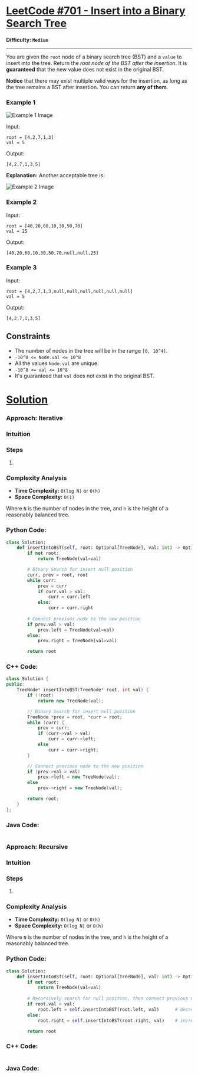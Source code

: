 # [LeetCode #701 - Insert into a Binary Search Tree](https://leetcode.com/problems/insert-into-a-binary-search-tree/)

**Difficulty: `Medium`**

---

You are given the `root` node of a binary search tree (BST) and a `value` to insert into the tree. Return the *root node of the BST after the insertion*. It is **guaranteed** that the new value does not exist in the original BST.

**Notice** that there may exist multiple valid ways for the insertion, as long as the tree remains a BST after insertion. You can return **any of them**.

### Example 1

![Example 1 Image](https://assets.leetcode.com/uploads/2020/10/05/insertbst.jpg)

Input: 
```
root = [4,2,7,1,3]
val = 5
```
Output: 
```
[4,2,7,1,3,5]
```

**Explanation:** Another acceptable tree is:

![Example 2 Image](https://assets.leetcode.com/uploads/2020/10/05/bst.jpg)

### Example 2

Input: 
```
root = [40,20,60,10,30,50,70]
val = 25
```
Output: 
```
[40,20,60,10,30,50,70,null,null,25]
```

### Example 3

Input: 
```
root = [4,2,7,1,3,null,null,null,null,null,null]
val = 5
```
Output: 
```
[4,2,7,1,3,5]
```


## Constraints

- The number of nodes in the tree will be in the range `[0, 10^4]`.
- `-10^8 <= Node.val <= 10^8`
- All the values `Node.val` are unique.
- `-10^8 <= val <= 10^8`
- It's guaranteed that `val` does not exist in the original BST.

# [Solution](https://github.com/Reddimus/LeetCode_Notes/blob/main/Trees/Easy/LC_701-Insert_into_a_Binary_Search_Tree)

### Approach: Iterative

### Intuition


### Steps
1. 

### Complexity Analysis
- **Time Complexity:** `O(log N)` or `O(h)`  
- **Space Complexity:** `O(1)`  

Where `N` is the number of nodes in the tree, and `h` is the height of a reasonably balanced tree.

### Python Code:
```python
class Solution:
    def insertIntoBST(self, root: Optional[TreeNode], val: int) -> Optional[TreeNode]:
        if not root:
            return TreeNode(val=val)

        # Binary Search for insert null position
        curr, prev = root, root
        while curr:
            prev = curr
            if curr.val > val:
                curr = curr.left
            else:
                curr = curr.right
        
        # Connect previous node to the new position
        if prev.val > val:
            prev.left = TreeNode(val=val)
        else:
            prev.right = TreeNode(val=val)

        return root
```

### C++ Code:
```cpp
class Solution {
public:
    TreeNode* insertIntoBST(TreeNode* root, int val) {
        if (!root)
            return new TreeNode(val);

        // Binary Search for insert null position
        TreeNode *prev = root, *curr = root;
        while (curr) {
            prev = curr;
            if (curr->val > val)
                curr = curr->left;
            else
                curr = curr->right;
        }

        // Connect previous node to the new position
        if (prev->val > val)
            prev->left = new TreeNode(val);
        else
            prev->right = new TreeNode(val);

        return root;
    }
};
```

### Java Code:
```java
```

### Approach: Recursive

### Intuition


### Steps
1. 

### Complexity Analysis
- **Time Complexity:** `O(log N)` or `O(h)`  
- **Space Complexity:** `O(log N)` or `O(h)`  

Where `N` is the number of nodes in the tree, and `h` is the height of a reasonably balanced tree.

### Python Code:
```python
class Solution:
    def insertIntoBST(self, root: Optional[TreeNode], val: int) -> Optional[TreeNode]:
        if not root:
            return TreeNode(val=val)
        
        # Recursively search for null position, then connect previous node to new node
        if root.val > val:
            root.left = self.insertIntoBST(root.left, val)      # decrease current node
        else:
            root.right = self.insertIntoBST(root.right, val)    # increase current node

        return root
```

### C++ Code:
```cpp
```

### Java Code:
```java
```